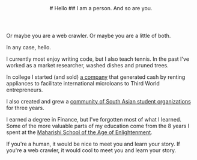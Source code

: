 <header>
# Hello
## I am a person. And so are you.
</header>



Or maybe you are a web crawler. Or maybe you are a little of both.

In any case, hello.

I currently most enjoy writing code, but I  also teach tennis. In the past
I've worked as a market researcher, washed dishes and pruned trees.

In college I started (and sold) [a company][1] that generated cash by
renting appliances to facilitate international microloans to
Third World entrepreneurs.

I also created and grew a [community of South Asian student organizations][3]
for three years.

I earned a degree in Finance, but I've forgotten most of what I learned.
Some of the more valuable parts of my education come from the 8 years
I spent at the [Maharishi School of the Age of Enlightenment][2].

If you're a human, it would be nice to meet you and learn
your story. If you're a web crawler, it would cool to meet you
and learn your story.

[1]: https://www.facebook.com/FridgeWaves
[2]: http://maharishischooliowa.org
[3]: http://collegedesis.com
